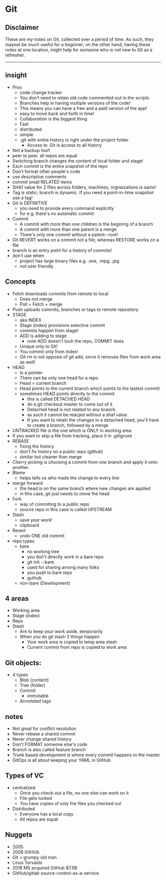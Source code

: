 # Git
## Disclaimer
These are my notes on Git, collected over a period of time. As such, they maynot be much useful for a beginner; on the other hand, having these notes at one location, might help for someone who is not new to Git as a refresher. 

--- 
## insight 
- Pros
  - code change tracker 
  - You don't need to retain old code commented-out in the scripts
  - Branches help in having multiple versions of the code!
  - This means you can have a free and a paid version of the app!
  - easy to move back and forth in time!
  - Collaboration is the biggest thing
  - Fast
  - distributed
  - simple
  - .git with entire history is right under the project folder
    - Access to .Git is access to all history
- Not a backup tool! 
- peer to peer. all repos are equal 
- Switching branch changes the content of local folder and stage!
- Each commit is the entire snapshot of the repo 
- Don't format other people's code
- use descriptive comments
- commit small RELATED items
- SHA1 value for 2 files across folders, machines, orgnaizations is same!
- Tag is static; branch is dynamic. If you need a point-in-time snapshot use a tag!
- Git is DEFINITIVE
  - you need to provide every command explicitly 
  - for e.g. there's no automatic commit 
- Commit 
  - A commit with more than one children is the begining of a branch 
  - A commit with more than one parent is a merge
  - There's only one commit without a patent--root!
- Git REVERT works on a commit not a file, whereas RESTORE works on a file
- branch is an entry point for a history of commits!
- don't use when
  - project has large binary files e.g. .exe, .mpg, .jpg
  - not user friendly

## Concepts
- Fetch downloads commits from remote to local 
  -  Does not merge 
  -  Pull = Fetch + merge 
-  Push uploads commits, branches or tags to remote repository 
-  STAGE
   - aka INDEX
   - Stage (index) provisions selective commit
   - commits happen from stage!
   - ADD is adding to stage
     -  note ADD doesn't touh the repo, COMMIT does
   - Unique only to Git!
   - You commit only from index!
   - Git rm is not opposie of git add, since it removes files from work area as well! 
-  HEAD
   -  Is a pointer
   -  There can be only one head for a repo
   -  Head = current branch
   -  Head points to the current branch which points to the lastest commit
   -  sometimes HEAD points directly to the commit 
      -  this is called DETACHED HEAD
      -  do a git checkout master to come out of it 
      -  Detached head is not related to any branch 
      -  as such it cannot be reacjed without a sha1 value
      -  If you want to retain the changes in a detached head, you'll have to create a branch, followed by a merge 
- UNTRACKED file is the one which is ONLY in working area
- if you want to skip a file from tracking, place it in .gitignore
- REBASE 
  - fixing the history 
  - don't fix history on a public repo (github)
  - similar but cleaner than merge 
- Cherry picking is choosing a commit from one branch and apply it onto another.
- Blame 
  - helps tells us who made the change to every line 
- merge forward 
  - the head is on the same branch where new changes are applied 
  - in this case, git just needs to move the head 
- Fork
  - way of commiting to a public repo 
  - source repo in this case is called UPSTREAM
- Stash
  - save your work!
  - clipboard
- Revert 
  - undo ONE old commit 
- repo types
  - bare 
    - no working tree 
    - you don't directly work in a bare repo 
    - git init --bare .
    - used for sharing among many folks
    - you push to bare repo 
    - guthub 
  - non-bare (Development)
## 4 areas
- Working area
- Stage (index)
- Repo
- Stash
  - Are to keep your work aside, temporarily 
  - When you do git stash 2 things happen 
    - Your work area is copied to temp area stash 
    - Current commit from repo is copied to work area 
## Git objects:
- 4 types
  - Blob (content)
  - Tree (folder)
  - Commit
    - immutable
  - Annotated tags
## notes
- Not great for conflict resolution
- Never rebase a shared commit 
- Never change shared history 
- Don't FORMAT someone else's code
- Branch is also called feature branch 
- Trunk based development is where every commit happens to the master   
- GitOps is all about keeping your YAML in GitHub   
## Types of VC
  - centralized
    - Once you check-out a file, no one else can work on it 
    - File gets locked 
    - You have copies of only the files you checked out
  - Distributed 
    - Everyone has a local copy
    - All repos are equal

## Nuggets 	
 - 2005
 - 2008 GitHUb
 - Git = grumpy old man 
 - Linus Torvalds
 - 2018 MS acquired GitHub $7.5B
 - GitHub/gitlab source-control-as-a-service

